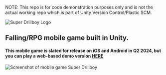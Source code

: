NOTE: This repo is for code demonstration purposes only and is not the actual working repo which is part of Unity Version Control/Plastic SCM.

   
![Super Drillboy Logo](https://img.itch.zone/aW1nLzE0NDY3MTEyLmdpZg==/original/d71Anu.gif)
## Falling/RPG mobile game built in Unity.



#### This mobile game is slated for release on iOS and Android in Q2 2024, but you can play a web-based demo version [HERE](https://jordantanner.itch.io/super-drillboy)

![Screenshot of mobile game Super Drillboy](https://img.itch.zone/aW1nLzEzNzU3MjYyLnBuZw==/original/unkzgE.png)

